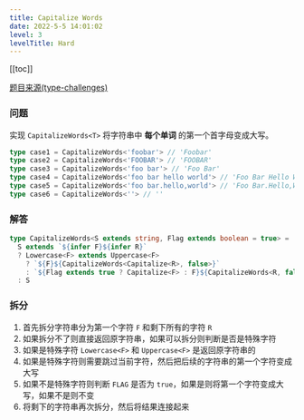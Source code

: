 ```yaml
---
title: Capitalize Words
date: 2022-5-5 14:01:02
level: 3
levelTitle: Hard
---
```


[[toc]]

[题目来源(type-challenges)](https://github.com/type-challenges/type-challenges/blob/main/questions/00112-hard-capitalizewords/README.md)

### 问题

实现 `CapitalizeWords<T>` 将字符串中 **每个单词** 的第一个首字母变成大写。

```typescript
type case1 = CapitalizeWords<'foobar'> // 'Foobar'
type case2 = CapitalizeWords<'FOOBAR'> // 'FOOBAR'
type case3 = CapitalizeWords<'foo bar'> // 'Foo Bar'
type case4 = CapitalizeWords<'foo bar hello world'> // 'Foo Bar Hello World'
type case5 = CapitalizeWords<'foo bar.hello,world'> // 'Foo Bar.Hello,World'
type case6 = CapitalizeWords<''> // ''
```

### 解答

```typescript
type CapitalizeWords<S extends string, Flag extends boolean = true> =
  S extends `${infer F}${infer R}`
  ? Lowercase<F> extends Uppercase<F>
    ? `${F}${CapitalizeWords<Capitalize<R>, false>}`
    : `${Flag extends true ? Capitalize<F> : F}${CapitalizeWords<R, false>}`
  : S
```

### 拆分
1. 首先拆分字符串分为第一个字符 `F` 和剩下所有的字符 `R`
2. 如果拆分不了则直接返回原字符串，如果可以拆分则判断是否是特殊字符
3. 如果是特殊字符 `Lowercase<F>` 和 `Uppercase<F>` 是返回原字符串的
4. 如果是特殊字符则需要跳过当前字符，然后把后续的字符串的第一个字符变成大写
5. 如果不是特殊字符则判断 `FLAG` 是否为 `true`，如果是则将第一个字符变成大写，如果不是则不变
6. 将剩下的字符串再次拆分，然后将结果连接起来
